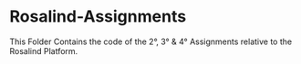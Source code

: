 # Rosalind-Assignments
This Folder Contains the code of the 2°, 3° & 4° Assignments relative to the Rosalind Platform.
